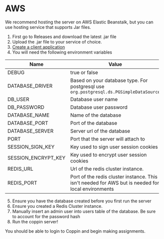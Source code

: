 # AWS

We recommend hosting the server on AWS Elastic Beanstalk, but you can use hosting service that supports Jar files.

1. First go to Releases and download the latest .jar file
2. Upload the .jar file to your service of choice.
3. [Create a client application](https://course-catalog-api-guide.readthedocs.io/en/latest/authentication/index.html#getting-a-client-id-and-secret)
4. You will need the following environment variables

| Name                | Value                                                                                              |
|---------------------|----------------------------------------------------------------------------------------------------|
| DEBUG               | true or false                                                                                      |
| DATABASE_DRIVER     | Based on your database type. For postgresql use `org.postgresql.ds.PGSimpleDataSource`             |
| DB_USER             | Database user name                                                                                 |
| DB_PASSWORD         | Database user password                                                                             |
| DATABASE_NAME       | Name of the database                                                                               |
| DATABASE_PORT       | Port of the database                                                                               |
| DATABASE_SERVER     | Server url of the database                                                                         |
| PORT                | Port that the server will attach to                                                                |                                                                       |
| SESSION_SIGN_KEY    | Key used to sign user session cookies                                                              |
| SESSION_ENCRYPT_KEY | Key used to encrypt user session cookies                                                           |
| REDIS_URL           | Url of the redis cluster instance.                                                                 |
| REDIS_PORT          | Port of the redis cluster instance. This isn't needed for AWS but is needed for local environments |                                                                    |                                               |         |

5. Ensure you have the database created before you first run the server
6. Ensure you created a Redis Cluster instance.
7. Manually insert an admin user into users table of the database. Be sure to account for the password hash
8. Run the coppin server!

You should be able to login to Coppin and begin making assignments.

